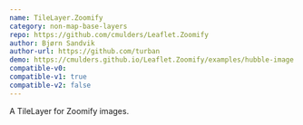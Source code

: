 ```yaml
---
name: TileLayer.Zoomify
category: non-map-base-layers
repo: https://github.com/cmulders/Leaflet.Zoomify
author: Bjørn Sandvik
author-url: https://github.com/turban
demo: https://cmulders.github.io/Leaflet.Zoomify/examples/hubble-image.html
compatible-v0:
compatible-v1: true
compatible-v2: false
---
```


A TileLayer for Zoomify images.
